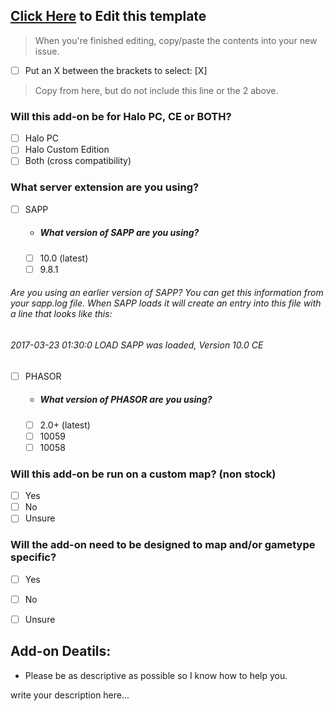 ## [Click Here](https://github.com/Chalwk77/HALO-SCRIPT-PROJECTS/edit/master/ADD-ON%20REQUEST%20TEMPLATE.md) to Edit this template
> When you're finished editing, copy/paste the contents into your new issue.
- [ ] Put an X between the brackets to select: [X]



> Copy from here, but do not include this line or the 2 above.
### Will this add-on be for Halo PC, CE or BOTH?
* [ ] Halo PC
* [ ] Halo Custom Edition
* [ ] Both (cross compatibility)

### What server extension are you using?
* [ ] SAPP
  * ##### What version of SAPP are you using?
  * [ ] 10.0 (latest)
  * [ ] 9.8.1
  
###### Are you using an earlier version of SAPP? You can get this information from your sapp.log file. When SAPP loads it will create an entry into this file with a line that looks like this: 
###### 2017-03-23 01:30:0 LOAD SAPP was loaded, Version 10.0 CE

* [ ] PHASOR
  * ##### What version of PHASOR are you using?
  * [ ] 2.0+ (latest)
  * [ ] 10059
  * [ ] 10058

### Will this add-on be run on a custom map? (non stock)
* [ ] Yes
* [ ] No
* [ ] Unsure

### Will the add-on need to be designed to map and/or gametype specific?
* [ ] Yes
* [ ] No
* [ ] Unsure


## Add-on Deatils:
* Please be as descriptive as possible so I know how to help you.

write your description here...
